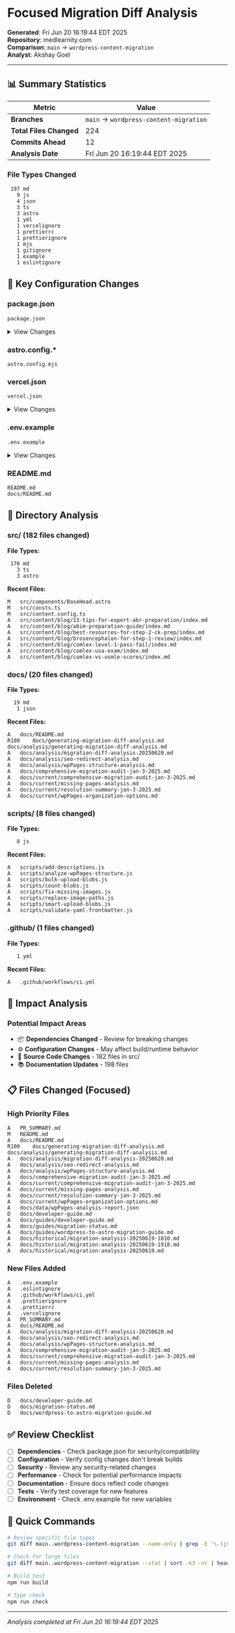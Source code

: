 # Focused Migration Diff Analysis
**Generated**: Fri Jun 20 16:19:44 EDT 2025  
**Repository**: medlearnity.com  
**Comparison**: `main` → `wordpress-content-migration`  
**Analyst**: Akshay Goel

---

## 📊 Summary Statistics

| Metric | Value |
|--------|-------|
| **Branches** | `main` → `wordpress-content-migration` |
| **Total Files Changed** | 224 |
| **Commits Ahead** | 12 |
| **Analysis Date** | Fri Jun 20 16:19:44 EDT 2025 |

### File Types Changed
```
 197 md
   9 js
   4 json
   3 ts
   3 astro
   1 yml
   1 vercelignore
   1 prettierrc
   1 prettierignore
   1 mjs
   1 gitignore
   1 example
   1 eslintignore
```

## 🔑 Key Configuration Changes

### package.json
```
package.json
```

<details><summary>View Changes</summary>

```diff
diff --git a/package.json b/package.json
index 8b66103..684001c 100644
--- a/package.json
+++ b/package.json
@@ -5,14 +5,38 @@
   "scripts": {
     "dev": "astro dev",
     "build": "astro build",
+    "astro:check": "astro check",
     "preview": "astro preview",
-    "astro": "astro"
+    "astro": "astro",
+    "fix:descriptions": "node scripts/add-descriptions.js",
+    "fix:image-paths": "node scripts/replace-image-paths.js",
+    "upload:blobs": "node scripts/smart-upload-blobs.js",
+    "upload:blobs-bulk": "node scripts/bulk-upload-blobs.js",
+    "count:blobs": "node scripts/count-blobs.js",
+    "fix:missing-images": "node scripts/fix-missing-images.js",
+    "validate:yaml": "node scripts/validate-yaml-frontmatter.js",
+    "analyze:wpPages": "node scripts/analyze-wpPages-structure.js",
+    "lint": "npm run astro:check && npm run validate:yaml",
+    "check": "npm run astro:check && tsc --noEmit",
+    "format:check": "prettier --check . --plugin=prettier-plugin-astro",
+    "quality-check": "npm run check && npm run lint && npm run format:check"
   },
   "dependencies": {
+    "@astrojs/check": "^0.9.4",
     "@astrojs/mdx": "^4.3.0",
     "@astrojs/rss": "^4.0.12",
     "@astrojs/sitemap": "^3.4.1",
     "astro": "^5.10.0",
-    "sharp": "^0.34.2"
+    "dotenv": "^16.5.0",
+    "sharp": "^0.34.2",
+    "typescript": "^5.8.3"
+  },
+  "devDependencies": {
+    "@vercel/blob": "^1.1.1",
+    "js-yaml": "^4.1.0",
+    "prettier": "^3.5.3",
+    "prettier-plugin-astro": "^0.14.1",
+    "wordpress-export-to-markdown": "^3.0.4",
+    "yaml-lint": "^1.7.0"
   }
-}
\ No newline at end of file
+}
```
</details>

### astro.config.*
```
astro.config.mjs
```

### vercel.json
```
vercel.json
```

<details><summary>View Changes</summary>

```diff
diff --git a/vercel.json b/vercel.json
new file mode 100644
index 0000000..0a8a62d
--- /dev/null
+++ b/vercel.json
@@ -0,0 +1,650 @@
+{
+  "rewrites": [
+    {
+      "source": "/images/wp/:file*",
+      "destination": "https://i2xfwztd2ksbegse.public.blob.vercel-storage.com/:file*"
+    },
+    {
+      "source": "/(.*)",
+      "destination": "/index.html"
+    }
+  ],
+  "redirects": [
+    {
+      "source": "/our-tutors/:tutor",
+      "destination": "/:tutor/",
+      "permanent": true
+    },
+    {
+      "source": "/category/:category",
+      "destination": "/blog/",
+      "permanent": true
+    },
+    {
+      "source": "/product/:path*",
+      "destination": "/contact/",
+      "permanent": true
+    },
+    {
+      "source": "/13-tips-for-expert-abr-preparation",
+      "destination": "/blog/13-tips-for-expert-abr-preparation/",
+      "permanent": true
+    },
+    {
+      "source": "/abim-preparation-guide",
+      "destination": "/blog/abim-preparation-guide/",
+      "permanent": true
+    },
+    {
+      "source": "/best-resources-for-step-2-ck-prep",
+      "destination": "/blog/best-resources-for-step-2-ck-prep/",
+      "permanent": true
+    },
+    {
+      "source": "/comlex-level-1-pass-fail",
```
</details>

### .env.example
```
.env.example
```

<details><summary>View Changes</summary>

```diff
diff --git a/.env.example b/.env.example
new file mode 100644
index 0000000..6de99ff
--- /dev/null
+++ b/.env.example
@@ -0,0 +1,16 @@
+# Site Configuration
+PUBLIC_SITE_TITLE=MedLearnity
+PUBLIC_SITE_DESCRIPTION=Medical education and tutoring services for USMLE, COMLEX, MCAT, and more
+PUBLIC_SITE_URL=https://medlearnity.com
+
+# Vercel Blob Storage (for media files)
+# BLOB_READ_WRITE_TOKEN=your_blob_token_here
+
+# Analytics (optional)
+# PUBLIC_GTM_ID=your_gtm_id_here
+# PUBLIC_GROWTHBOOK_API_HOST=your_growthbook_host_here
+# PUBLIC_GROWTHBOOK_CLIENT_KEY=your_growthbook_key_here
+
+# Development
+# Note: NODE_ENV is automatically set by Vercel and your dev environment
+# Do not set NODE_ENV=production in local development
```
</details>

### README.md
```
README.md
docs/README.md
```

## 📁 Directory Analysis

### src/ (182 files changed)

**File Types:**
```
 176 md
   3 ts
   3 astro
```

**Recent Files:**
```
M	src/components/BaseHead.astro
M	src/consts.ts
M	src/content.config.ts
A	src/content/blog/13-tips-for-expert-abr-preparation/index.md
A	src/content/blog/abim-preparation-guide/index.md
A	src/content/blog/best-resources-for-step-2-ck-prep/index.md
A	src/content/blog/brosencephalon-for-step-1-review/index.md
A	src/content/blog/comlex-level-1-pass-fail/index.md
A	src/content/blog/comlex-usa-exam/index.md
A	src/content/blog/comlex-vs-usmle-scores/index.md
```

### docs/ (20 files changed)

**File Types:**
```
  19 md
   1 json
```

**Recent Files:**
```
A	docs/README.md
R100	docs/generating-migration-diff-analysis.md	docs/analysis/generating-migration-diff-analysis.md
A	docs/analysis/migration-diff-analysis-20250620.md
A	docs/analysis/seo-redirect-analysis.md
A	docs/analysis/wpPages-structure-analysis.md
A	docs/comprehensive-migration-audit-jan-3-2025.md
A	docs/current/comprehensive-migration-audit-jan-3-2025.md
A	docs/current/missing-pages-analysis.md
A	docs/current/resolution-summary-jan-3-2025.md
A	docs/current/wpPages-organization-options.md
```

### scripts/ (8 files changed)

**File Types:**
```
   8 js
```

**Recent Files:**
```
A	scripts/add-descriptions.js
A	scripts/analyze-wpPages-structure.js
A	scripts/bulk-upload-blobs.js
A	scripts/count-blobs.js
A	scripts/fix-missing-images.js
A	scripts/replace-image-paths.js
A	scripts/smart-upload-blobs.js
A	scripts/validate-yaml-frontmatter.js
```

### .github/ (1 files changed)

**File Types:**
```
   1 yml
```

**Recent Files:**
```
A	.github/workflows/ci.yml
```

## 🎯 Impact Analysis

### Potential Impact Areas

- 📦 **Dependencies Changed** - Review for breaking changes
- ⚙️ **Configuration Changes** - May affect build/runtime behavior
- 🔧 **Source Code Changes** - 182 files in src/
- 📚 **Documentation Updates** - 198 files

## 📋 Files Changed (Focused)

### High Priority Files
```
A	PR_SUMMARY.md
M	README.md
A	docs/README.md
R100	docs/generating-migration-diff-analysis.md	docs/analysis/generating-migration-diff-analysis.md
A	docs/analysis/migration-diff-analysis-20250620.md
A	docs/analysis/seo-redirect-analysis.md
A	docs/analysis/wpPages-structure-analysis.md
A	docs/comprehensive-migration-audit-jan-3-2025.md
A	docs/current/comprehensive-migration-audit-jan-3-2025.md
A	docs/current/missing-pages-analysis.md
A	docs/current/resolution-summary-jan-3-2025.md
A	docs/current/wpPages-organization-options.md
A	docs/data/wpPages-analysis-report.json
D	docs/developer-guide.md
A	docs/guides/developer-guide.md
A	docs/guides/migration-status.md
A	docs/guides/wordpress-to-astro-migration-guide.md
A	docs/historical/migration-analysis-20250619-1810.md
A	docs/historical/migration-analysis-20250619-1918.md
A	docs/historical/migration-analysis-20250619.md
```

### New Files Added
```
A	.env.example
A	.eslintignore
A	.github/workflows/ci.yml
A	.prettierignore
A	.prettierrc
A	.vercelignore
A	PR_SUMMARY.md
A	docs/README.md
A	docs/analysis/migration-diff-analysis-20250620.md
A	docs/analysis/seo-redirect-analysis.md
A	docs/analysis/wpPages-structure-analysis.md
A	docs/comprehensive-migration-audit-jan-3-2025.md
A	docs/current/comprehensive-migration-audit-jan-3-2025.md
A	docs/current/missing-pages-analysis.md
A	docs/current/resolution-summary-jan-3-2025.md
```

### Files Deleted
```
D	docs/developer-guide.md
D	docs/migration-status.md
D	docs/wordpress-to-astro-migration-guide.md
```

## ✅ Review Checklist

- [ ] **Dependencies** - Check package.json for security/compatibility
- [ ] **Configuration** - Verify config changes don't break builds
- [ ] **Security** - Review any security-related changes
- [ ] **Performance** - Check for potential performance impacts
- [ ] **Documentation** - Ensure docs reflect code changes
- [ ] **Tests** - Verify test coverage for new features
- [ ] **Environment** - Check .env.example for new variables

## 🚀 Quick Commands

```bash
# Review specific file types
git diff main..wordpress-content-migration --name-only | grep -E '\.(json|js|ts)$'

# Check for large files
git diff main..wordpress-content-migration --stat | sort -k3 -nr | head -10

# Build test
npm run build

# Type check
npm run check
```

---
*Analysis completed at Fri Jun 20 16:19:44 EDT 2025*
